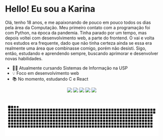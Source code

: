 # Hello! Eu sou a Karina
Olá, tenho 18 anos, e me apaixonando de pouco em pouco todos os dias pela área da Computação. Meu primeiro contato com a programação foi com Python, na época da pandemia. Tinha parado por um tempo, mas depois voltei com desenvolvimento web, a parte do frontend. O vai e volta nos estudos era frequente, dado que não tinha certeza ainda se essa era realmente uma área que combinasse comigo, porém não desisti. Sigo, então, estudando e aprendendo sempre, buscando aprimorar e desenvolver novas habilidades. 
- 🧑‍💻 Atualmente cursando Sistemas de Informação na USP
- 💡 Foco em desenvolvimento web
- 📚 No momento, estudando C e React

<div align="center">
  <a href="https://twitter.com/_karina_Zzz/"><img src="https://img.shields.io/badge/Twitter-1DA1F2?style=for-the-badge&logo=twitter&logoColor=white"></a>
  <a href="https://www.instagram.com/kaa_82/"><img src="https://img.shields.io/badge/Instagram-E4405F?style=for-the-badge&logo=instagram&logoColor=white"></a>
  <a href="https://github.com/ka3ych"><img src="https://img.shields.io/badge/GitHub-100000?style=for-the-badge&logo=github&logoColor=white"></a>
  <a href="mailto:ka_yangchen@usp.br"><img src="https://img.shields.io/badge/Gmail-D14836?style=for-the-badge&logo=gmail&logoColor=white"></a>
  <a href="https://open.spotify.com/user/31trdllsmgnktortsfht2yk5qzji?si=L_7UbCdXTNilUbwXmdZ-7g"><img src="https://img.shields.io/badge/Spotify-1ED760?&style=for-the-badge&logo=spotify&logoColor=white"></a>
</div>
<br>
<div align="center">
  
  ![Snake animation](github-contribution-grid-snake.svg)
  
</div>


